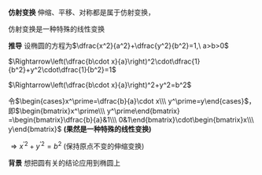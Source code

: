 **仿射变换**
伸缩、平移、对称都是属于仿射变换，

仿射变换是一种特殊的线性变换

**推导**
设椭圆的方程为$\dfrac{x^2}{a^2}+\dfrac{y^2}{b^2}=1,\ a>b>0$

$\Rightarrow\left(\dfrac{b\cdot x}{a}\right)^2\cdot\dfrac{1}{b^2}+y^2\cdot\dfrac{1}{b^2}=1$

$\Rightarrow\left(\dfrac{b\cdot x}{a}\right)^2+y^2=b^2$

令$\begin{cases}x^\prime=\dfrac{b}{a}\cdot x\\\ y^\prime=y\end{cases}$，即$\begin{bmatrix}x^\prime\\\ y^\prime\end{bmatrix}
=\begin{bmatrix}\dfrac{b}{a}&1\\\ 0&1\end{bmatrix}\cdot\begin{bmatrix}x\\\ y\end{bmatrix}$ **(果然是一种特殊的线性变换)**

$\Rightarrow x^{\prime2}+y^{\prime2}=b^2$ (保持原点不变的伸缩变换)

**背景**
想把圆有关的结论应用到椭圆上
